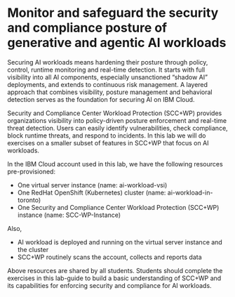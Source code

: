 # Monitor and safeguard the security and compliance posture of generative and agentic AI workloads

Securing AI workloads means hardening their posture through policy, control, runtime monitoring and real-time detection. It starts with full visibility into all AI components, especially unsanctioned “shadow AI” deployments, and extends to continuous risk management. A layered approach that combines visibility, posture management and behavioral detection serves as the foundation for securing AI on IBM Cloud.

Security and Compliance Center Workload Protection (SCC+WP) provides organizations visibility into policy-driven posture enforcement and real-time threat detection. Users can easily identify vulnerabilities, check compliance, block runtime threats, and respond to incidents. In this lab we will do exercises on a smaller subset of features in SCC+WP that focus on AI workloads.

In the IBM Cloud account used in this lab, we have the following resources pre-provisioned:
- One virtual server instance (name: ai-workload-vsi)
- One RedHat OpenShift (Kubernetes) cluster (name: ai-workload-in-toronto)
- One Security and Compliance Center Workload Protection (SCC+WP) instance (name: SCC-WP-Instance)

Also,
- AI workload is deployed and running on the virtual server instance and the cluster 
- SCC+WP routinely scans the account, collects and reports data

Above resources are shared by all students. Students should complete the exercises in this lab-guide to build a basic understanding of SCC+WP and its capabilities for enforcing security and compliance for AI workloads.


<!--
⇨ [It's time to jump right in!](10-getting-started.md)
-->
